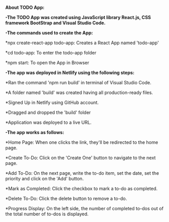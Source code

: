 **About TODO App:**


**-The TODO App was created using JavaScript library React.js, CSS framework BootStrap and Visual Studio Code.**


**-The commands used to create the App:**

   *npx create-react-app todo-app: Creates a React App named 'todo-app'
   
   *cd todo-app: To enter the todo-app folder
   
   *npm start: To open the App in Browser

   
**-The app was deployed in Netlify using the following steps:**

   *Ran the command 'npm run build' in terminal of Visual Studio Code.
   
   *A folder named 'build' was created having all production-ready files.
   
   *Signed Up in Netlify using GitHub account.
   
   *Dragged and dropped the 'build' folder
   
   *Application was deployed to a live URL.

   
**-The app works as follows:**

   *Home Page: When one clicks the link, they'll be redirected to the home page.
   
   *Create To-Do: Click on the 'Create One' button to navigate to the next page.
   
   *Add To-Do: On the next page, write the to-do item, set the date, set the priority and click on the 'Add' button. 
   
   *Mark as Completed: Click the checkbox to mark a to-do as completed.
   
   *Delete To-Do: Click the delete button to remove a to-do.
   
   *Progress Display: On the left side, the number of completed to-dos out of the total number of to-dos is displayed.
